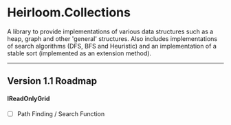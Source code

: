 # Heirloom.Collections

A library to provide implementations of various data structures such as a 
heap, graph and other 'general' structures. Also includes implementations of
search algorithms (DFS, BFS and Heuristic) and an implementation of a stable
sort (implemented as an extension method).

----

## Version 1.1 Roadmap

#### IReadOnlyGrid<T>
- [ ] Path Finding / Search Function